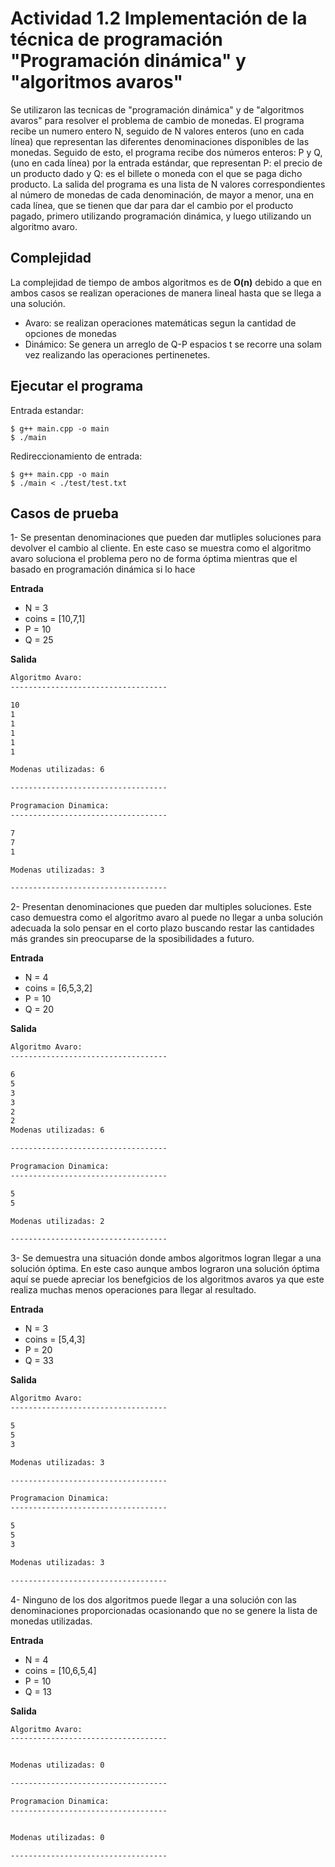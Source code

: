 # Actividad 1.2 Implementación de la técnica de programación "Programación dinámica" y "algoritmos avaros"

Se utilizaron las tecnicas de "programación dinámica" y de "algoritmos avaros" para resolver el problema de cambio de monedas. El programa recibe un numero entero N, seguido de N valores enteros (uno en cada línea) que representan las diferentes denominaciones disponibles de las monedas. Seguido de esto, el programa recibe dos números enteros: P y Q, (uno en cada línea) por la entrada estándar, que representan P: el precio de un producto dado y Q: es el billete o moneda con el que se paga dicho producto. La salida del programa es una lista de N valores correspondientes al número de monedas de cada denominación, de mayor a menor, una en cada línea, que se tienen que dar para dar el cambio por el producto pagado, primero utilizando programación dinámica, y luego utilizando un algoritmo avaro. 
## Complejidad

La complejidad de tiempo de ambos algoritmos es  de **O(n)** debido a que en ambos casos se realizan operaciones de manera lineal hasta que se llega a una solución.
- Avaro: se realizan operaciones matemáticas segun la cantidad de opciones de monedas
- Dinámico: Se genera un arreglo de Q-P espacios t se recorre una solam vez realizando las operaciones pertinenetes.

## Ejecutar el programa
Entrada estandar:
```
$ g++ main.cpp -o main
$ ./main
```

Redireccionamiento de entrada:
```
$ g++ main.cpp -o main
$ ./main < ./test/test.txt
```

## Casos de prueba

1- Se presentan denominaciones que pueden dar mutliples soluciones para devolver el cambio al cliente. En este caso se muestra como el algoritmo avaro soluciona el problema pero no de forma óptima mientras que el basado en programación dinámica si lo hace

**Entrada**
- N = 3
- coins = [10,7,1]
- P = 10
- Q = 25

**Salida**
```bash
Algoritmo Avaro:
-----------------------------------

10
1
1
1
1
1

Modenas utilizadas: 6

-----------------------------------

Programacion Dinamica:
-----------------------------------

7
7
1

Modenas utilizadas: 3

-----------------------------------
```

2- Presentan denominaciones que pueden dar multiples soluciones. Este caso demuestra como el algoritmo avaro al puede no llegar a unba solución adecuada la solo pensar en el corto plazo buscando restar las cantidades más grandes sin preocuparse de la sposibilidades a futuro.

**Entrada**
- N = 4
- coins = [6,5,3,2]
- P = 10
- Q = 20

**Salida**

```bash
Algoritmo Avaro:
-----------------------------------

6
5
3
3
2
2
Modenas utilizadas: 6

-----------------------------------

Programacion Dinamica:
-----------------------------------

5
5

Modenas utilizadas: 2

-----------------------------------
```

3- Se demuestra una situación donde ambos algoritmos logran llegar a una solución óptima. En este caso aunque ambos lograron una solución óptima aquí se puede apreciar los benefgicios de los algoritmos avaros ya que este realiza muchas menos operaciones para llegar al resultado.

**Entrada**
- N = 3
- coins = [5,4,3]
- P = 20
- Q = 33

**Salida**

```bash
Algoritmo Avaro:
-----------------------------------

5
5
3

Modenas utilizadas: 3

-----------------------------------

Programacion Dinamica:
-----------------------------------

5
5
3

Modenas utilizadas: 3

-----------------------------------
```

4- Ninguno de los dos algoritmos puede llegar a una solución con las denominaciones proporcionadas ocasionando que no se genere la lista de monedas utilizadas.

**Entrada**
- N = 4
- coins = [10,6,5,4]
- P = 10
- Q = 13

**Salida**

```bash
Algoritmo Avaro:
-----------------------------------


Modenas utilizadas: 0

-----------------------------------

Programacion Dinamica:
-----------------------------------


Modenas utilizadas: 0

-----------------------------------
```